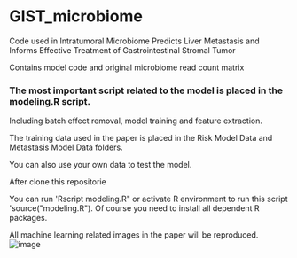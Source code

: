 # GIST_microbiome
Code used in Intratumoral Microbiome Predicts Liver Metastasis and Informs Effective Treatment of Gastrointestinal Stromal Tumor
 
 Contains model code and original microbiome read count matrix

 ### The most important script related to the model is placed in the modeling.R script. 
 
  Including batch effect removal, model training and feature extraction. 
  
  The training data used in the paper is placed in the Risk Model Data and Metastasis Model Data folders. 
  
  You can also use your own data to test the model.
  
  After clone this repositorie

  You can run 'Rscript modeling.R" or activate R environment to run this script 'source("modeling.R").
  Of course you need to install all dependent R packages.

  All machine learning related images in the paper will be reproduced.
![image](https://github.com/GIST-microbiome/GIST.github/assets/143196047/43130b82-62bf-414a-b295-90ee1e3ce1d8)
